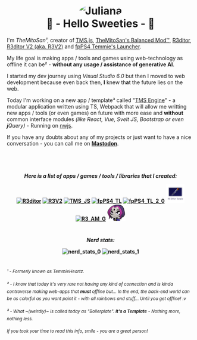 <h1 align="center">
  <img src="https://avatars.githubusercontent.com/u/32562725?v=4" alt="Juliana" style="border-radius:100%;width:100px;" title="Hi - You can call me Juliana if you wish ;)"><br>
  💜 - Hello Sweeties - 💜
</h1>

I'm *TheMitoSan¹*, creator of [TMS.js](https://github.com/themitosan/TMS.js), [TheMitoSan's Balanced Mod™](https://www.moddb.com/mods/themitosans-balanced-mod), [R3ditor](https://github.com/themitosan/R3ditor), [R3ditor V2 (aka. R3V2)](https://github.com/themitosan/R3ditor-V2) and [fpPS4 Temmie's Launcher](https://github.com/themitosan/fpPS4-Temmie-s-Launcher).

My life goal is making apps / tools and games **u**sing web-technology as offline it can be² - __without any usage / assistance of generative AI__.

I started my dev journey using *Visual Studio 6.0* but then I moved to web deve**l**opment because even back then, **I** knew th**a**t the future lies on the web.

Today I'm working on a new app / template³ called "[TMS Engine](https://mastodon.social/@julianaheartz/112924182366378673)" - a modul**a**r application written using TS, Webpack that will allow me writting new apps / tools (or even games) on future with more ease and **without** common interface modules *(like React, Vue, Svelt JS, Bootstrap or even **j**Query)* - Running on [nwjs](https://nwjs.io/).

If you have any doubts about any of my projects or just want to have a nice conversation - you can call me on **[Mastodon](https://mastodon.social/@julianaheartz)**.

#

<h4 align="center">

<br>

*Here is a list of apps / games / tools / libraries that I created:*

<a target="_blank" href="https://github.com/themitosan/R3ditor"><img style="width:50px;" alt="R3ditor" src="https://raw.githubusercontent.com/themitosan/R3ditor/master/App/Img/logo.png"></a>
<a target="_blank" href="https://github.com/themitosan/R3ditor-V2"><img style="width:50px;" alt="R3V2" src="https://github.com/themitosan/R3ditor-V2/blob/main/App/img/logo.png?raw=true"></a>
<a target="_blank" href="https://github.com/themitosan/TMS.js"><img style="width:50px;" alt="TMS_JS" src="https://raw.githubusercontent.com/themitosan/TMS.js/main/tmsjs.png"></a>
<a target="_blank" href="https://github.com/themitosan/fpPS4-Temmie-s-Launcher"><img style="width:50px;" alt="fpPS4_TL" src="https://github.com/themitosan/fpPS4-Temmie-s-Launcher/blob/main/App/img/logo.png?raw=true"></a>
<a target="_blank" href="https://github.com/themitosan/fpPS4-Temmie-s-Launcher/tree/Rewrite-WIP"><img style="width:50px;" alt="fpPS4_TL_2_0" src="https://github.com/themitosan/fpPS4-Temmie-s-Launcher/blob/Rewrite-WIP/App/img/icon.png?raw=true"></a>
<a target="_blank" href="https://github.com/themitosan/r3-water-sample-puzzle"><img style="width:50px;" alt="R3_WS_P" src="https://github.com/themitosan/r3-water-sample-puzzle/raw/main/App/img/icon.png?raw=true"></a>
<a target="_blank" href="https://github.com/themitosan/R3-Auto-Map-Gen"><img style="width:50px;" alt="R3_AM_G" src="https://github.com/themitosan/R3-Auto-Map-Gen/raw/main/App/img/icon.png?raw=true"></a>
<a target="_blank" href="https://github.com/themitosan/TemmieDeck"><img style="width:50px;" alt="TemmieDeck" src="https://github.com/themitosan/TemmieDeck/blob/main/App/img/icon.png?raw=true"></a>

</h4>

#
<h4 align="center">

*Nerd stats:*

<img src="https://github-profile-summary-cards.vercel.app/api/cards/profile-details?username=themitosan&theme=github_dark" alt="nerd_stats_0" />
<img src="https://github-readme-stats.vercel.app/api/?username=themitosan&show_icons=true&hide_border=true&hide_title=true&count_private=true&theme=github_dark" alt="nerd_stats_1" />

</h4>

#
*<sup>¹ - Formerly known as TemmieHeartz.</sup>*

*<sup>² - I know that today it's very rare not having any kind of connection and is kinda controverse making web-apps that **must** offline but... In the end, the back-end world can be as colorful as you want paint it - with all rainbows and stuff... Until you get offline! :v</sup>*

*<sup>³ - What ~(weirdly)~ is called today as "Boilerplate". **It's a Template** - Nothing more, nothing less.</sup>*

*<sup>If you took your time to read this info, smile - you are a great person!</sup>*
